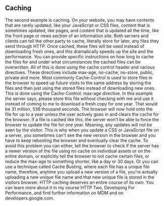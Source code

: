 ## Caching

The second example is caching. On your website, you may have contents that are rarely updated, like your JavaScript or CSS files, content that is sometimes updated, like pages, and content that is updated all the time, like the front page or news section of an information site. Both servers and clients can tell the other party to cache, literally store for later, any files they send through HTTP. Once cached, these files will be used instead of downloading fresh ones, and this dramatically speeds up the site and the performance. You can provide specific instructions on how long to cache the files for and under what circumstances the cached files can be overwritten. All of this is done using the cache control header and various directives. These directives include max-age, no-cache, no-store, public, private and more. Most commonly Cache-Control is used to store files in the browser to speed up future visits to the same address by storing the files and then just using the stored files instead of downloading new ones. This is done using the Cache-Control: max-age directive. In this example the server says, please store this file without checking with me and use it instead of coming to me to download a fresh copy for one year. That would be 31 million, 536 thousand seconds. The browser will now hold onto the file for up to a year unless the user actively goes in and clears the cache for the browser. If a file is cached like this, the server won't be able to force the browser to update the file for one year. Meaning, any updates will not be seen by the visitor. This is why when you update a CSS or JavaScript file on a server, you sometimes can't see the new version in the browser and you have to keep rebooting the browser and eventually clear the cache. To avoid this problem you can either, tell the browser to check if the server has a newer version of the file using no cache on individual assets or on the entire domain, or explicitly tell the browser to not cache certain files, or reduce the max-age to something shorter, like a day or 30 days. Or you can use a technique called Cache Busting, where each file has a unique file name, therefore, anytime you upload a new version of a file, you're actually uploading a new unique file name and that new unique file is stored in the visitors browser. HTTP caching deserves an entire course of its own. You can learn more about it in my course HTTP Two, Developing For Performance, and find further information on MDM and on developers.google.com.
